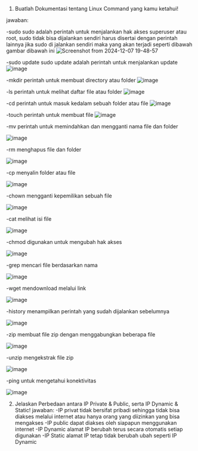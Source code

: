 1. Buatlah Dokumentasi tentang Linux Command yang kamu ketahui!

jawaban: 

-sudo
sudo adalah perintah untuk menjalankan hak akses superuser atau root, sudo tidak bisa dijalankan sendiri harus disertai dengan perintah lainnya jika sudo di jalankan sendiri maka yang akan terjadi seperti dibawah gambar dibawah ini
![Screenshot from 2024-12-07 19-48-57](https://github.com/user-attachments/assets/4f01ea77-16fc-4e5f-8b6d-41758c069544)

-sudo update
sudo update adalah perintah untuk menjalankan update
![image](https://github.com/user-attachments/assets/58fed8d2-f18a-473e-a8cd-8a05a3139f71)

-mkdir
perintah untuk membuat directory atau folder
![image](https://github.com/user-attachments/assets/292cf4de-324a-4ed6-81e3-0dfef0eadc5b)

-ls
perintah untuk melihat daftar file atau folder
![image](https://github.com/user-attachments/assets/9917bda5-5ffb-449c-ae88-635fd949c3c7)

-cd
perintah untuk masuk kedalam sebuah folder atau file
![image](https://github.com/user-attachments/assets/be9acca7-1f8d-4591-84ff-7c829961f991)

-touch
perintah untuk membuat file
![image](https://github.com/user-attachments/assets/3924ee74-bbb8-4b1f-909c-3a77e1d6aff2)


-mv
perintah untuk memindahkan dan mengganti nama file dan folder

![image](https://github.com/user-attachments/assets/58837bda-0408-462c-a298-c1931c9b9115)


-rm
menghapus file dan folder

![image](https://github.com/user-attachments/assets/3ff220ac-e772-4c4a-88a8-a9eb813f9919)

-cp
menyalin folder atau file

![image](https://github.com/user-attachments/assets/030c4652-e4f4-4131-9e2a-2bd08ee41b00)

-chown
mengganti kepemilikan sebuah file

![image](https://github.com/user-attachments/assets/b7a53391-9eef-4b5f-93fd-a1d22e20fc7b)

-cat
melihat isi file

![image](https://github.com/user-attachments/assets/9a03ef7f-38ad-4688-9389-79f8da00bd4f)

-chmod
digunakan untuk mengubah hak akses

![image](https://github.com/user-attachments/assets/a71c3a52-2618-491c-972c-d17c014e4103)

-grep
mencari file berdasarkan nama

![image](https://github.com/user-attachments/assets/e3cf10c9-9106-4dec-8f00-9aab946d07a4)

-wget
mendownload melalui link

![image](https://github.com/user-attachments/assets/f701d018-24cb-40fc-84db-8d72fdc4c540)

-history
menampilkan perintah yang sudah dijalankan sebelumnya

![image](https://github.com/user-attachments/assets/2a8d397d-6c82-4ac8-8f56-5361d68c8b09)

-zip
membuat file zip dengan menggabungkan beberapa file

![image](https://github.com/user-attachments/assets/230876f9-3802-45cb-a222-c25a0347b0e6)

-unzip
mengekstrak file zip

![image](https://github.com/user-attachments/assets/ccfc9ce8-571c-4668-b33c-bb8b8d1c588f)

-ping
untuk mengetahui konektivitas

![image](https://github.com/user-attachments/assets/aac2f013-1015-4204-af45-c45ffae873cc)

2. Jelaskan Perbedaan antara IP Private & Public, serta IP Dynamic & Static!
jawaban:
-IP privat tidak bersifat pribadi sehingga tidak bisa diakses melalui internet atau hanya orang yang diizinkan yang bisa mengakses
-IP public dapat diakses oleh siapapun menggunakan internet
-IP Dynamic alamat IP berubah terus secara otomatis setiap digunakan
-IP Static alamat IP tetap tidak berubah ubah seperti IP Dynamic
